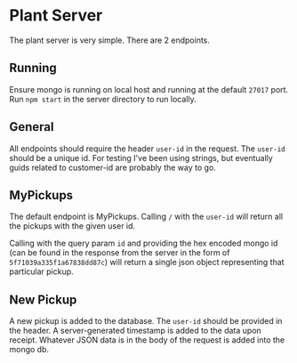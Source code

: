 # Plant Server

The plant server is very simple. There are 2 endpoints.

## Running

Ensure mongo is running on local host and running at the default 
`27017` port. Run `npm start` in the server directory to run locally.

## General

All endpoints should require the header `user-id` in the request.
The `user-id` should be a unique id. For testing I've been using
strings, but eventually guids related to customer-id are probably 
the way to go. 

## MyPickups

The default endpoint is MyPickups. Calling `/` with the `user-id`
will return all the pickups with the given user id.

Calling with the query param `id` and providing the hex encoded 
mongo id (can be found in the response from the server in the form
of `5f71039a335f1a67838dd87c`) will return a single json object 
representing that particular pickup.

## New Pickup

A new pickup is added to the database. The `user-id` should be provided
in the header. A server-generated timestamp is added to the data upon receipt.
Whatever JSON data is in the body of the request is added into the mongo
db.